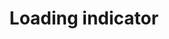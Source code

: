 ---
layout: pattern.njk
key: loading-indicator-mobile_de
title: Loading indicator
parent: components-mobile_de
image: mobile/overview/loading-indicator.webp
keywords: loading indicator, spinner, loader, loading, activity, animation
order: 90
---